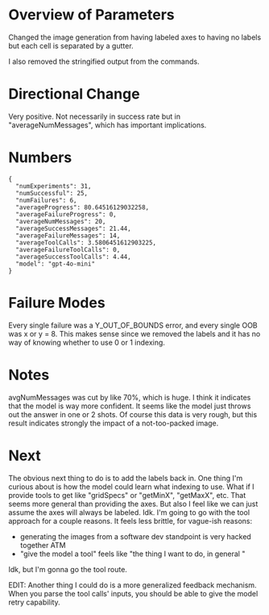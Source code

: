 # Overview of Parameters

Changed the image generation from having labeled axes to having no labels but each cell is separated by a gutter.

I also removed the stringified output from the commands.

# Directional Change

Very positive. Not necessarily in success rate but in "averageNumMessages", which has important implications.

# Numbers

```
{
  "numExperiments": 31,
  "numSuccessful": 25,
  "numFailures": 6,
  "averageProgress": 80.64516129032258,
  "averageFailureProgress": 0,
  "averageNumMessages": 20,
  "averageSuccessMessages": 21.44,
  "averageFailureMessages": 14,
  "averageToolCalls": 3.5806451612903225,
  "averageFailureToolCalls": 0,
  "averageSuccessToolCalls": 4.44,
  "model": "gpt-4o-mini"
}
```

# Failure Modes

Every single failure was a Y_OUT_OF_BOUNDS error, and every single OOB was x or y = 8. This makes sense since we removed the labels and it has no way of knowing whether to use 0 or 1 indexing.

# Notes

avgNumMessages was cut by like 70%, which is huge. I think it indicates that the model is way more confident. It seems like the model just throws out the answer in one or 2 shots. Of course this data is very rough, but this result indicates strongly the impact of a not-too-packed image.


# Next

The obvious next thing to do is to add the labels back in. One thing I'm curious about is how the model could learn what indexing to use. What if I provide tools to get like "gridSpecs" or "getMinX", "getMaxX", etc. That seems more general than providing the axes. But also I feel like we can just assume the axes will always be labeled. Idk. I'm going to go with the tool approach for a couple reasons. It feels less brittle, for vague-ish reasons:

- generating the images from a software dev standpoint is very hacked together ATM
- "give the model a tool" feels like "the thing I want to do, in general
"

Idk, but I'm gonna go the tool route.

EDIT: Another thing I could do is a more generalized feedback mechanism. When you parse the tool calls' inputs, you should be able to give the model retry capability.

